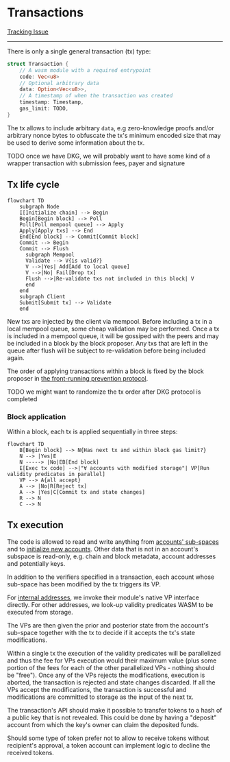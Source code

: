 # Transactions

[Tracking Issue](https://github.com/anoma/anoma/issues/43)

---

There is only a single general transaction (tx) type:

```rust
struct Transaction {
    // A wasm module with a required entrypoint
    code: Vec<u8>
    // Optional arbitrary data
    data: Option<Vec<u8>>,
    // A timestamp of when the transaction was created
    timestamp: Timestamp,
    gas_limit: TODO,
}
```

The tx allows to include arbitrary `data`, e.g zero-knowledge proofs and/or arbitrary nonce bytes to obfuscate the tx's minimum encoded size that may be used to derive some information about the tx.

TODO once we have DKG, we will probably want to have some kind of a wrapper transaction with submission fees, payer and signature

## Tx life cycle

```mermaid
flowchart TD
    subgraph Node
    I[Initialize chain] --> Begin
    Begin[Begin block] --> Poll
    Poll[Poll mempool queue] --> Apply
    Apply[Apply txs] --> End
    End[End block] --> Commit[Commit block]
    Commit --> Begin
    Commit --> Flush
      subgraph Mempool
      Validate --> V{is valid?}
      V -->|Yes| Add[Add to local queue]
      V -->|No| Fail[Drop tx]
      Flush -->|Re-validate txs not included in this block| V
      end
    end
    subgraph Client
    Submit[Submit tx] --> Validate
    end
```

New txs are injected by the client via mempool. Before including a tx in a local mempool queue, some cheap validation may be performed. Once a tx is included in a mempool queue, it will be gossiped with the peers and may be included in a block by the block proposer. Any txs that are left in the queue after flush will be subject to re-validation before being included again.

The order of applying transactions within a block is fixed by the block proposer in [the front-running prevention protocol](front-running.md).

TODO we might want to randomize the tx order after DKG protocol is completed

### Block application

Within a block, each tx is applied sequentially in three steps:

```mermaid
flowchart TD
    B[Begin block] --> N{Has next tx and within block gas limit?}
    N --> |Yes|E
    N -----> |No|EB[End block]
    E[Exec tx code] -->|"∀ accounts with modified storage"| VP[Run validity predicates in parallel]
    VP --> A{all accept}
    A --> |No|R[Reject tx]
    A --> |Yes|C[Commit tx and state changes]
    R --> N
    C --> N

```

## Tx execution

The code is allowed to read and write anything from [accounts' sub-spaces](./accounts.md#dynamic-storage-sub-space) and to [initialize new accounts](./accounts.md#initializing-a-new-account). Other data that is not in an account's subspace is read-only, e.g. chain and block metadata, account addresses and potentially keys.

In addition to the verifiers specified in a transaction, each account whose sub-space has been modified by the tx triggers its VP.

For [internal addresses](accounts.md#internal-transparent-addresses), we invoke their module's native VP interface directly. For other addresses, we look-up validity predicates WASM to be executed from storage.

The VPs are then given the prior and posterior state from the account's sub-space together with the tx to decide if it accepts the tx's state modifications.

Within a single tx the execution of the validity predicates will be parallelized and thus the fee for VPs execution would their maximum value (plus some portion of the fees for each of the other parallelized VPs - nothing should be "free"). Once any of the VPs rejects the modifications, execution is aborted, the transaction is rejected and state changes discarded. If all the VPs accept the modifications, the transaction is successful and modifications are committed to storage as the input of the next tx.

The transaction's API should make it possible to transfer tokens to a hash of a public key that is not revealed. This could be done by having a "deposit" account from which the key's owner can claim the deposited funds.

Should some type of token prefer not to allow to receive tokens without recipient's approval, a token account can implement logic to decline the received tokens.

